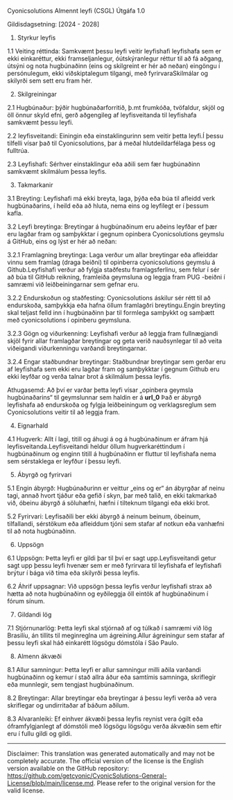Cyonicsolutions Almennt leyfi (CSGL)
Útgáfa 1.0

Gildisdagsetning: [2024 - 2028]

1. Styrkur leyfis

1.1 Veiting réttinda: Samkvæmt þessu leyfi veitir leyfishafi leyfishafa sem er ekki einkaréttur, ekki framseljanlegur, óútskýranlegur réttur til að fá aðgang, útsýni og nota hugbúnaðinn (eins og skilgreint er hér að neðan) eingöngu í persónulegum, ekki viðskiptalegum tilgangi, með fyrirvaraSkilmálar og skilyrði sem sett eru fram hér.

2. Skilgreiningar

2.1 Hugbúnaður: þýðir hugbúnaðarforritið, þ.mt frumkóða, tvöfaldur, skjöl og öll önnur skyld efni, gerð aðgengileg af leyfisveitanda til leyfishafa samkvæmt þessu leyfi.

2.2 leyfisveitandi: Einingin eða einstaklingurinn sem veitir þetta leyfi.Í þessu tilfelli vísar það til Cyonicsolutions, þar á meðal hlutdeildarfélaga þess og fulltrúa.

2.3 Leyfishafi: Sérhver einstaklingur eða aðili sem fær hugbúnaðinn samkvæmt skilmálum þessa leyfis.

3. Takmarkanir

3.1 Breyting: Leyfishafi má ekki breyta, laga, þýða eða búa til afleidd verk hugbúnaðarins, í heild eða að hluta, nema eins og leyfilegt er í þessum kafla.

3.2 Leyfi breytinga: Breytingar á hugbúnaðinum eru aðeins leyfðar ef þær eru lagðar fram og samþykktar í gegnum opinbera Cyonicsolutions geymslu á GitHub, eins og lýst er hér að neðan:

3.2.1 Framlagning breytinga: Laga verður um allar breytingar eða afleiddar vinnu sem framlag (draga beiðni) til opinberra cyonicsolutions geymslu á Github.Leyfishafi verður að fylgja staðfestu framlagsferlinu, sem felur í sér að búa til GitHub reikning, framleiða geymsluna og leggja fram PUG -beiðni í samræmi við leiðbeiningarnar sem gefnar eru.

3.2.2 Endurskoðun og staðfesting: Cyonicsolutions áskilur sér rétt til að endurskoða, samþykkja eða hafna öllum framlagðri breytingu.Engin breyting skal teljast felld inn í hugbúnaðinn þar til formlega samþykkt og samþætt með cyonicsolutions í opinberu geymsluna.

3.2.3 Gögn og viðurkenning: Leyfishafi verður að leggja fram fullnægjandi skjöl fyrir allar framlagðar breytingar og geta verið nauðsynlegar til að veita viðeigandi viðurkenningu varðandi breytingarnar.

3.2.4 Engar staðbundnar breytingar: Staðbundnar breytingar sem gerðar eru af leyfishafa sem ekki eru lagðar fram og samþykktar í gegnum Github eru ekki leyfðar og verða talnar brot á skilmálum þessa leyfis.

Athugasemd: Að því er varðar þetta leyfi vísar „opinbera geymsla hugbúnaðarins“ til geymslunnar sem haldin er á __url_0__ Það er ábyrgð leyfishafa að endurskoða og fylgja leiðbeiningum og verklagsreglum sem Cyonicsolutions veitir til að leggja fram.

4. Eignarhald

4.1 Hugverk: Allt í lagi, titill og áhugi á og á hugbúnaðinum er áfram hjá leyfisveitanda.Leyfisveitandi heldur öllum hugverkaréttindum í hugbúnaðinum og enginn titill á hugbúnaðinn er fluttur til leyfishafa nema sem sérstaklega er leyfður í þessu leyfi.

5. Ábyrgð og fyrirvari

5.1 Engin ábyrgð: Hugbúnaðurinn er veittur „eins og er“ án ábyrgðar af neinu tagi, annað hvort tjáður eða gefið í skyn, þar með talið, en ekki takmarkað við, óbeinu ábyrgð á söluhæfni, hæfni í tilteknum tilgangi eða ekki brot.

5.2 Fyrirvari: Leyfisaðili ber ekki ábyrgð á neinum beinum, óbeinum, tilfallandi, sérstökum eða afleiddum tjóni sem stafar af notkun eða vanhæfni til að nota hugbúnaðinn.

6. Uppsögn

6.1 Uppsögn: Þetta leyfi er gildi þar til því er sagt upp.Leyfisveitandi getur sagt upp þessu leyfi hvenær sem er með fyrirvara til leyfishafa ef leyfishafi brýtur í bága við tíma eða skilyrði þessa leyfis.

6.2 Áhrif uppsagnar: Við uppsögn þessa leyfis verður leyfishafi strax að hætta að nota hugbúnaðinn og eyðileggja öll eintök af hugbúnaðinum í fórum sínum.

7. Gildandi lög

7.1 Stjórnunarlög: Þetta leyfi skal stjórnað af og túlkað í samræmi við lög Brasilíu, án tillits til meginreglna um ágreining.Allur ágreiningur sem stafar af þessu leyfi skal háð einkarétt lögsögu dómstóla í São Paulo.

8. Almenn ákvæði

8.1 Allur samningur: Þetta leyfi er allur samningur milli aðila varðandi hugbúnaðinn og kemur í stað allra áður eða samtímis samninga, skriflegir eða munnlegir, sem tengjast hugbúnaðinum.

8.2 Breytingar: Allar breytingar eða breytingar á þessu leyfi verða að vera skriflegar og undirritaðar af báðum aðilum.

8.3 Alvaranleiki: Ef einhver ákvæði þessa leyfis reynist vera ógilt eða óframfylgjanlegt af dómstóli með lögsögu lögsögu verða ákvæðin sem eftir eru í fullu gildi og gildi.

---
Disclaimer: This translation was generated automatically and may not be completely accurate. The official version of the license is the English version available on the GitHub repository: https://github.com/getcyonic/CyonicSolutions-General-License/blob/main/license.md. Please refer to the original version for the valid license.